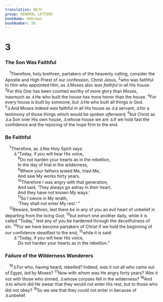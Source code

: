 ```yaml
---
translation: NKJV
group: GENERAL LETTERS
bookName: Hebrews 
bookNumber: 58
---
```


<div class="title"><h1>3</h1><h3>The Son Was Faithful</h3></div>
<span class="verse he_3_1"> <sup>1</sup>Therefore, holy brethren, partakers of the heavenly calling, consider the Apostle and High Priest of our confession, Christ Jesus, </span>
<span class="verse he_3_2"><sup>2</sup>who was faithful to Him who appointed Him, as <a data-toggle="tooltip" data-placement="bottom" title="Ex. 40:16; Num. 12:7; Heb. 3:5">⚓</a>Moses also <i>was</i> <i>faithful</i> in all His house. </span>
<span class="verse he_3_3"><sup>3</sup>For this One has been counted worthy of more glory than Moses, inasmuch as <a data-toggle="tooltip" data-placement="bottom" title="Zech. 6:12, 13">⚓</a>He who built the house has more honor than the house. </span>
<span class="verse he_3_4"><sup>4</sup>For every house is built by someone, but <a data-toggle="tooltip" data-placement="bottom" title="(Eph. 2:10)">⚓</a>He who built all things <i>is</i> God. </span>
<span class="verse he_3_5"><sup>5</sup><a data-toggle="tooltip" data-placement="bottom" title="Ex. 40:16; Num. 12:7; Heb. 3:2">⚓</a>And Moses indeed <i>was</i> faithful in all His house as <a data-toggle="tooltip" data-placement="bottom" title="Ex. 14:31; Num. 12:7">⚓</a>a servant, <a data-toggle="tooltip" data-placement="bottom" title="Deut. 18:15, 18, 19">⚓</a>for a testimony of those things which would be spoken <i>afterward,</i></span>
<span class="verse he_3_6"><sup>6</sup>but Christ as <a data-toggle="tooltip" data-placement="bottom" title="Ps. 2:7; 110:4; Heb. 1:2">⚓</a>a Son over His own house, <a data-toggle="tooltip" data-placement="bottom" title="(1 Cor. 3:16); 1 Tim. 3:15">⚓</a>whose house we are <a data-toggle="tooltip" data-placement="bottom" title="(Matt. 10:22)">⚓</a>if we hold fast the confidence and the rejoicing of the hope firm to the end.<br/></span>
<div class="title"><h3>Be Faithful</h3></div>
<span class="verse he_3_7"> <sup>7</sup>Therefore, as <a data-toggle="tooltip" data-placement="bottom" title="Acts 1:16">⚓</a>the Holy Spirit says:<br/>  <a data-toggle="tooltip" data-placement="bottom" title="Ps. 95:7–11; Heb. 3:15; 4:7">⚓</a>“Today, if you will hear His voice,<br/></span>
<span class="verse he_3_8">   <sup>8</sup>Do not harden your hearts as in the rebellion,<br/>   In the day of trial in the wilderness,<br/></span>
<span class="verse he_3_9">   <sup>9</sup>Where your fathers tested Me, tried Me,<br/>   And saw My works forty years.<br/></span>
<span class="verse he_3_10">   <sup>10</sup>Therefore I was angry with that generation,<br/>   And said, ‘They always go astray in <i>their</i> heart,<br/>   And they have not known My ways.’<br/></span>
<span class="verse he_3_11">   <sup>11</sup>So I swore in My wrath,<br/>   ‘They shall not enter My rest.’ ”<br/></span>
<span class="verse he_3_12"> <sup>12</sup>Beware, brethren, lest there be in any of you an evil heart of unbelief in departing from the living God; </span>
<span class="verse he_3_13"><sup>13</sup>but exhort one another daily, while it is called “Today,” lest any of you be hardened through the deceitfulness of sin. </span>
<span class="verse he_3_14"><sup>14</sup>For we have become partakers of Christ if we hold the beginning of our confidence steadfast to the end, </span>
<span class="verse he_3_15"><sup>15</sup>while it is said:<br/>  <a data-toggle="tooltip" data-placement="bottom" title="Ps. 95:7, 8">⚓</a>“Today, if you will hear His voice,<br/>   Do not harden your hearts as in the rebellion.”<br/></span>
<div class="title"><h3>Failure of the Wilderness Wanderers</h3></div>
<span class="verse he_3_16"> <sup>16</sup><a data-toggle="tooltip" data-placement="bottom" title="Num. 14:2, 11, 30; Deut. 1:35, 36, 38">⚓</a>For who, having heard, rebelled? Indeed, <i>was</i> <i>it</i> not all who came out of Egypt, <i>led</i> by Moses? </span>
<span class="verse he_3_17"><sup>17</sup>Now with whom was He angry forty years? <i>Was</i> <i>it</i> not with those who sinned, <a data-toggle="tooltip" data-placement="bottom" title="Num. 14:22, 23">⚓</a>whose corpses fell in the wilderness? </span>
<span class="verse he_3_18"><sup>18</sup>And <a data-toggle="tooltip" data-placement="bottom" title="Num. 14:30">⚓</a>to whom did He swear that they would not enter His rest, but to those who did not obey? </span>
<span class="verse he_3_19"><sup>19</sup>So we see that they could not enter in because of <a data-toggle="tooltip" data-placement="bottom" title="Num. 14:1–39; 1 Cor. 10:11, 12">⚓</a>unbelief.<br/></span>
